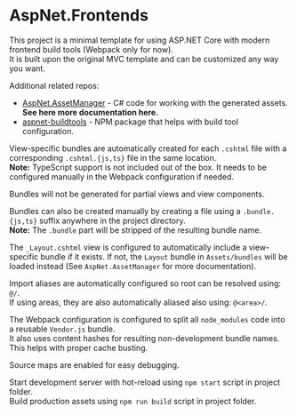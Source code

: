 # AspNet.Frontends

This project is a minimal template for using ASP.NET Core with modern frontend build tools (Webpack only for now).  
It is built upon the original MVC template and can be customized any way you want.

Additional related repos:
* [AspNet.AssetManager](https://github.com/Baune8D/AspNet.AssetManager) - C# code for working with the generated assets. **See here more documentation here.**
* [aspnet-buildtools](https://github.com/Baune8D/aspnet-buildtools) - NPM package that helps with build tool configuration.

View-specific bundles are automatically created for each `.cshtml` file with a corresponding `.cshtml.{js,ts}` file in the same location.  
**Note:** TypeScript support is not included out of the box. It needs to be configured manually in the Webpack configuration if needed.

Bundles will not be generated for partial views and view components.

Bundles can also be created manually by creating a file using a `.bundle.{js,ts}` suffix anywhere in the project directory.  
**Note:** The `.bundle` part will be stripped of the resulting bundle name.

The `_Layout.cshtml` view is configured to automatically include a view-specific bundle if it exists. If not, the `Layout` bundle in `Assets/bundles` will be loaded instead (See `AspNet.AssetManager` for more documentation).

Import aliases are automatically configured so root can be resolved using: `@/`.  
If using areas, they are also automatically aliased also using: `@<area>/`.

The Webpack configuration is configured to split all `node_modules` code into a reusable `Vendor.js` bundle.  
It also uses content hashes for resulting non-development bundle names. This helps with proper cache busting.

Source maps are enabled for easy debugging.

Start development server with hot-reload using `npm start` script in project folder.  
Build production assets using `npm run build` script in project folder.